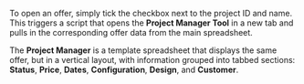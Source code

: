 To open an offer, simply tick the checkbox next to the project ID and name. This triggers a script that opens the **Project Manager Tool** in a new tab and pulls in the corresponding offer data from the main spreadsheet.

The **Project Manager** is a template spreadsheet that displays the same offer, but in a vertical layout, with information grouped into tabbed sections: **Status**, **Price**, **Dates**, **Configuration**, **Design**, and **Customer**.
